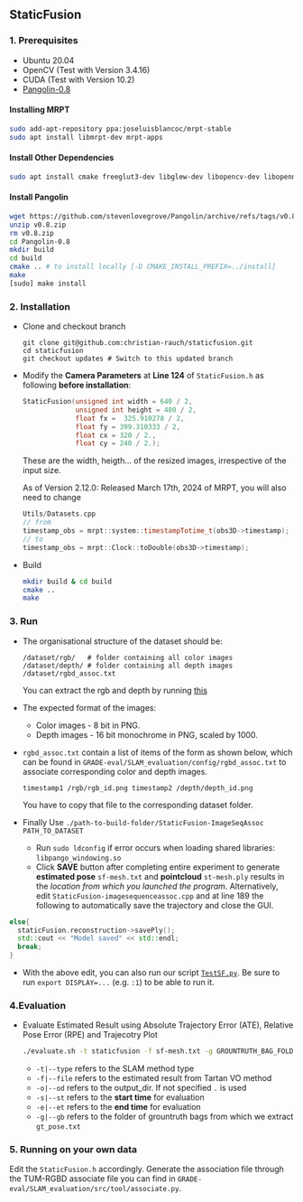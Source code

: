 ## StaticFusion
### 1. Prerequisites

- Ubuntu 20.04
- OpenCV (Test with Version 3.4.16)
- CUDA (Test with Version 10.2)
- [Pangolin-0.8](https://github.com/stevenlovegrove/Pangolin/releases/tag/v0.8)

#### Installing MRPT

```bash
sudo add-apt-repository ppa:joseluisblancoc/mrpt-stable
sudo apt install libmrpt-dev mrpt-apps
```

#### Install Other Dependencies

```bash
sudo apt install cmake freeglut3-dev libglew-dev libopencv-dev libopenni2-dev git
```

#### Install Pangolin
```bash
wget https://github.com/stevenlovegrove/Pangolin/archive/refs/tags/v0.8.zip
unzip v0.8.zip
rm v0.8.zip
cd Pangolin-0.8
mkdir build
cd build
cmake .. # to install locally [-D CMAKE_INSTALL_PREFIX=../install]
make
[sudo] make install
```

### 2. Installation

- Clone and checkout branch 
  ```
  git clone git@github.com:christian-rauch/staticfusion.git
  cd staticfusion
  git checkout updates # Switch to this updated branch
  ```
- Modify the **Camera Parameters** at **Line 124** of `StaticFusion.h` as following **before installation**:
  ```cpp
  StaticFusion(unsigned int width = 640 / 2, 
               unsigned int height = 480 / 2, 
               float fx =  325.910278 / 2, 
               float fy = 399.310333 / 2, 
               float cx = 320 / 2., 
               float cy = 240 / 2.);
  ```
  These are the width, heigth... of the resized images, irrespective of the input size.

  As of Version 2.12.0: Released March 17th, 2024 of MRPT, you will also need to change
  ```cpp
  Utils/Datasets.cpp
  // from
  timestamp_obs = mrpt::system::timestampTotime_t(obs3D->timestamp);
  // to
  timestamp_obs = mrpt::Clock::toDouble(obs3D->timestamp); 
  ```
  
- Build
  ```bash
  mkdir build & cd build
  cmake ..
  make
  ```

### 3. Run

- The organisational structure of the dataset should be:
  ```
  /dataset/rgb/   # folder containing all color images
  /dataset/depth/ # folder containing all depth images
  /dataset/rgbd_assoc.txt
  ```
  You can extract the rgb and depth by running [this](https://github.com/robot-perception-group/GRADE-eval/blob/main/preprocessing/PREPROCESSING.md#2-data-extraction)


- The expected format of the images:
    - Color images - 8 bit in PNG.
    - Depth images - 16 bit monochrome in PNG, scaled by 1000.


- `rgbd_assoc.txt` contain a list of items of the form as shown below, which can be found in `GRADE-eval/SLAM_evaluation/config/rgbd_assoc.txt` to associate corresponding color and depth images.
  ```
  timestamp1 /rgb/rgb_id.png timestamp2 /depth/depth_id.png
  ```
  You have to copy that file to the corresponding dataset folder. 
  

- Finally Use `./path-to-build-folder/StaticFusion-ImageSeqAssoc PATH_TO_DATASET`
    - Run `sudo ldconfig` if error occurs when loading shared libraries: `libpango_windowing.so`
    - Click **SAVE** button after completing entire experiment to generate **estimated pose** `sf-mesh.txt` and **pointcloud** `st-mesh.ply` results in the *location from which you launched the program*.
      Alternatively, edit `StaticFusion-imagesequenceassoc.cpp` and at line 189 the following to automatically save the trajectory and close the GUI.
```cpp
else{
  staticFusion.reconstruction->savePly();
  std::cout << "Model saved" << std::endl;
  break;
}
```
  - With the above edit, you can also run our script [`TestSF.py`](https://github.com/robot-perception-group/GRADE_tools/tree/main/SLAM_evaluation/src/TestSF.py). Be sure to run `export DISPLAY=...` (e.g. `:1`) to be able to run it.

### 4.Evaluation

- Evaluate Estimated Result using Absolute Trajectory Error (ATE), Relative Pose Error (RPE) and Trajecotry Plot
  ```bash
  ./evaluate.sh -t staticfusion -f sf-mesh.txt -g GROUNTRUTH_BAG_FOLDER (-o OUTPUT_DIR) (-s 0.0) (-e 60.0)
  ```
    - `-t|--type` refers to the SLAM method type
    - `-f|--file` refers to the estimated result from Tartan VO method
    - `-o|--od` refers to the output_dir. If not specified `.` is used
    - `-s|--st` refers to the **start time** for evaluation
    - `-e|--et` refers to the **end time** for evaluation
    - `-g|--gb` refers to the folder of grountruth bags from which we extract `gt_pose.txt`

### 5. Running on your own data

Edit the `StaticFusion.h` accordingly.
Generate the association file through the TUM-RGBD associate file you can find in `GRADE-eval/SLAM_evaluation/src/tool/associate.py`.
